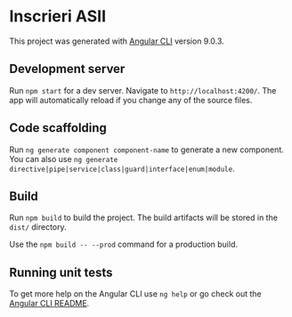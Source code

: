# Inscrieri ASII

This project was generated with [Angular CLI](https://github.com/angular/angular-cli) version 9.0.3.

## Development server

Run `npm start` for a dev server. Navigate to `http://localhost:4200/`. The app will automatically reload if you change any of the source files.

## Code scaffolding

Run `ng generate component component-name` to generate a new component. You can also use `ng generate directive|pipe|service|class|guard|interface|enum|module`.

## Build

Run `npm build` to build the project. The build artifacts will be stored in the `dist/` directory. 

Use the `npm build -- --prod` command for a production build.

## Running unit tests

To get more help on the Angular CLI use `ng help` or go check out the [Angular CLI README](https://github.com/angular/angular-cli/blob/master/README.md).

